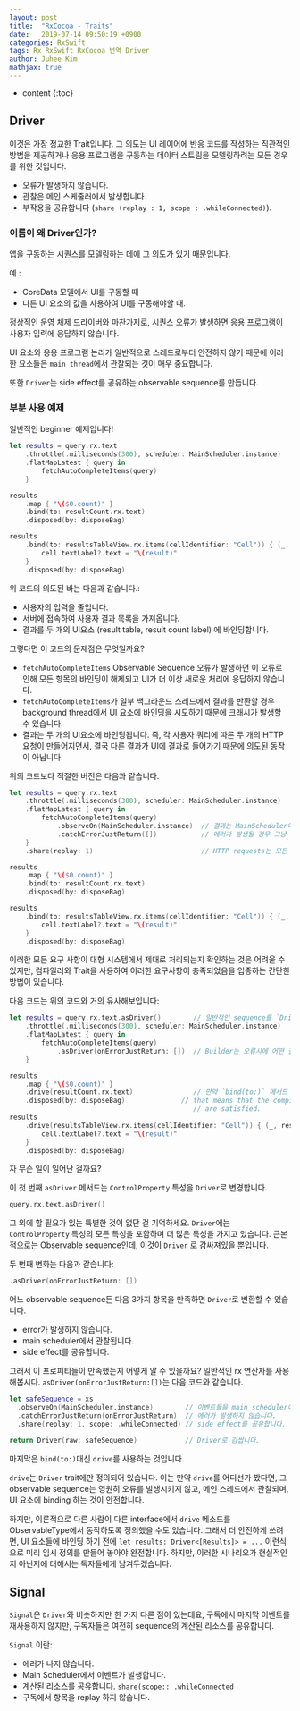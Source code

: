 ```yaml
---
layout: post
title:  "RxCocoa - Traits"
date:   2019-07-14 09:50:19 +0900
categories: RxSwift
tags: Rx RxSwift RxCocoa 번역 Driver
author: Juhee Kim
mathjax: true
---
```


* content
{:toc}

## Driver
이것은 가장 정교한 Trait입니다. 그 의도는 UI 레이어에 반응 코드를 작성하는 직관적인 방법을 제공하거나 응용 프로그램을 구동하는 데이터 스트림을 모델링하려는 모든 경우를 위한 것입니다.
 * 오류가 발생하지 않습니다.
 * 관찰은 메인 스케줄러에서 발생합니다.
 * 부작용을 공유합니다 (`share (replay : 1, scope : .whileConnected)`).

### 이름이 왜 Driver인가?
앱을 구동하는 시퀀스를 모델링하는 데에 그 의도가 있기 때문입니다.

예 :
 * CoreData 모델에서 UI를 구동할 때
 * 다른 UI 요소의 값을 사용하여 UI를 구동해야할 때.

정상적인 운영 체제 드라이버와 마찬가지로, 시퀀스 오류가 발생하면 응용 프로그램이 사용자 입력에 응답하지 않습니다.

UI 요소와 응용 프로그램 논리가 일반적으로 스레드로부터 안전하지 않기 때문에 이러한 요소들은 `main thread`에서 관찰되는 것이 매우 중요합니다.

또한 `Driver`는 side effect를 공유하는 observable sequence를 만듭니다.

### 부분 사용 예제
일반적인 beginner 예제입니다!
```swift
let results = query.rx.text
    .throttle(.milliseconds(300), scheduler: MainScheduler.instance)
    .flatMapLatest { query in
        fetchAutoCompleteItems(query)
    }

results
    .map { "\($0.count)" }
    .bind(to: resultCount.rx.text)
    .disposed(by: disposeBag)

results
    .bind(to: resultsTableView.rx.items(cellIdentifier: "Cell")) { (_, result, cell) in
        cell.textLabel?.text = "\(result)"
    }
    .disposed(by: disposeBag)
```
위 코드의 의도된 바는 다음과 같습니다.:
* 사용자의 입력을 줄입니다.
* 서버에 접속하여 사용자 결과 목록을 가져옵니다.
* 결과를 두 개의 UI요소 (result table, result count label) 에 바인딩합니다.

그렇다면 이 코드의 문제점은 무엇일까요?

* `fetchAutoCompleteItems` Observable Sequence 오류가 발생하면 이 오류로 인해 모든 항목의 바인딩이 해제되고 UI가 더 이상 새로운 처리에 응답하지 않습니다.
* `fetchAutoCompleteItems`가 일부 백그라운드 스레드에서 결과를 반환할 경우 background thread에서 UI 요소에 바인딩을 시도하기 때문에 크래시가 발생할 수 있습니다.
* 결과는 두 개의 UI요소에 바인딩됩니다. 즉, 각 사용자 쿼리에 따른 두 개의 HTTP 요청이 만들어지면서, 결국 다른 결과가 UI에 결과로 들어가기 때문에 의도된 동작이 아닙니다.

위의 코드보다 적절한 버전은 다음과 같습니다.

```swift
let results = query.rx.text
    .throttle(.milliseconds(300), scheduler: MainScheduler.instance)
    .flatMapLatest { query in
        fetchAutoCompleteItems(query)
            .observeOn(MainScheduler.instance)  // 결과는 MainScheduler에 의해 반환됩니다.
            .catchErrorJustReturn([])           // 에러가 발생될 경우 그냥 빈 결과를 반환합니다.
    }
    .share(replay: 1)                           // HTTP requests는 모든 UI element에 반복된 결과가 공유됩니다.

results
    .map { "\($0.count)" }
    .bind(to: resultCount.rx.text)
    .disposed(by: disposeBag)

results
    .bind(to: resultsTableView.rx.items(cellIdentifier: "Cell")) { (_, result, cell) in
        cell.textLabel?.text = "\(result)"
    }
    .disposed(by: disposeBag)
```

이러한 모든 요구 사항이 대형 시스템에서 제대로 처리되는지 확인하는 것은 어려울 수 있지만, 컴파일러와 Trait을 사용하여 이러한 요구사항이 충족되었음을 입증하는 간단한 방법이 있습니다.

다음 코드는 위의 코드와 거의 유사해보입니다:

```swift
let results = query.rx.text.asDriver()        // 일반적인 sequence를 `Driver` sequence로 변환합니다.
    .throttle(.milliseconds(300), scheduler: MainScheduler.instance)
    .flatMapLatest { query in
        fetchAutoCompleteItems(query)
            .asDriver(onErrorJustReturn: [])  // Builder는 오류시에 어떤 걸 반환해야 하는지 만 알면 됩니다.
    }

results
    .map { "\($0.count)" }
    .drive(resultCount.rx.text)               // 만약 `bind(to:)` 메서드 대신 `drive` 메소드를 사용할 수 있다면, 그것은 모든 프로퍼티가 만족했다는 것을 의미합니다.
    .disposed(by: disposeBag)              // that means that the compiler has proven that all properties
                                              // are satisfied.
results
    .drive(resultsTableView.rx.items(cellIdentifier: "Cell")) { (_, result, cell) in
        cell.textLabel?.text = "\(result)"
    }
    .disposed(by: disposeBag)
```

자 무슨 일이 일어난 걸까요?

이 첫 번째 `asDriver` 메서드는 `ControlProperty` 특성을 `Driver`로 변경합니다.
```swift
query.rx.text.asDriver()
```
그 외에 할 필요가 있는 특별한 것이 없단 걸 기억하세요. `Driver`에는 `ControlProperty` 특성의 모든 특성을 포함하며 더 많은 특성을 가지고 있습니다. 근본적으로는 Observable sequence인데, 이것이 `Driver` 로 감싸져있을 뿐입니다.

두 번째 변화는 다음과 같습니다:
```swift
.asDriver(onErrorJustReturn: [])
```
어느 observable sequence든 다음 3가지 항목을 만족하면 `Driver`로 변환할 수 있습니다.
* error가 발생하지 않습니다.
* main scheduler에서 관찰됩니다.
* side effect를 공유합니다.

그래서 이 프로퍼티들이 만족했는지 어떻게 알 수 있을까요? 일반적인 rx 연산자를 사용해봅시다. `asDriver(onErrorJustReturn:[])`는 다음 코드와 같습니다.
```swift
let safeSequence = xs
  .observeOn(MainScheduler.instance)        // 이벤트들을 main scheduler에서 관찰합니다.
  .catchErrorJustReturn(onErrorJustReturn)  // 에러가 발생하지 않습니다.
  .share(replay: 1, scope: .whileConnected) // side effect를 공유합니다.

return Driver(raw: safeSequence)            // Driver로 감쌉니다.
```

마지막은 `bind(to:)`대신 `drive`를 사용하는 것입니다.

`drive`는 `Driver` trait에만 정의되어 있습니다. 이는 만약 `drive`를 어디선가 봤다면, 그 observable sequence는 영원히 오류를 발생시키지 않고, 메인 스레드에서 관찰되며, UI 요소에 binding 하는 것이 안전합니다.

하지만, 이론적으로 다른 사람이 다른 interface에서 `drive` 메소드를 ObservableType에서 동작하도록 정의했을 수도 있습니다. 그래서 더 안전하게 쓰려면, UI 요소들에 바인딩 하기 전에 `let results: Driver<[Results]> = ...` 이런식으로 미리 임시 정의를 만들어 놓아야 완전합니다. 하지만, 이러한 시나리오가 현실적인지 아닌지에 대해서는 독자들에게 남겨두겠습니다.

## Signal
`Signal`은 `Driver`와 비슷하지만 한 가지 다른 점이 있는데요, 구독에서 마지막 이벤트를 재사용하지 않지만, 구독자들은 여전히 sequence의 계산된 리소스를 공유합니다.

`Signal` 이란:
* 에러가 나지 않습니다.
* Main Scheduler에서 이벤트가 발생합니다.
* 계산된 리소스를 공유합니다. `share(scope:: .whileConnected`
* 구독에서 항목을 replay 하지 않습니다.

